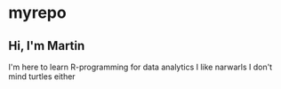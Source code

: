 # myrepo
## Hi, I'm Martin
I'm here to learn R-programming for data analytics
I like narwarls
I don't mind turtles either